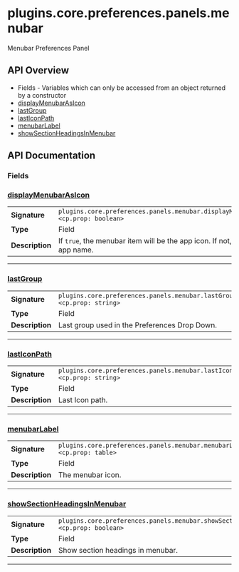# plugins.core.preferences.panels.menubar

Menubar Preferences Panel

## API Overview
* Fields - Variables which can only be accessed from an object returned by a constructor
 * [displayMenubarAsIcon](#displayMenubarAsIcon)
 * [lastGroup](#lastGroup)
 * [lastIconPath](#lastIconPath)
 * [menubarLabel](#menubarLabel)
 * [showSectionHeadingsInMenubar](#showSectionHeadingsInMenubar)

## API Documentation

### Fields


### [displayMenubarAsIcon](#displayMenubarAsIcon)

|                                             |                                                                                     |
| --------------------------------------------|-------------------------------------------------------------------------------------|
| **Signature**                               | `plugins.core.preferences.panels.menubar.displayMenubarAsIcon <cp.prop: boolean>`                                                                    |
| **Type**                                    | Field                                                                     |
| **Description**                             | If `true`, the menubar item will be the app icon. If not, it will be the app name.                                                                     |

---

### [lastGroup](#lastGroup)

|                                             |                                                                                     |
| --------------------------------------------|-------------------------------------------------------------------------------------|
| **Signature**                               | `plugins.core.preferences.panels.menubar.lastGroup <cp.prop: string>`                                                                    |
| **Type**                                    | Field                                                                     |
| **Description**                             | Last group used in the Preferences Drop Down.                                                                     |

---

### [lastIconPath](#lastIconPath)

|                                             |                                                                                     |
| --------------------------------------------|-------------------------------------------------------------------------------------|
| **Signature**                               | `plugins.core.preferences.panels.menubar.lastIconPath <cp.prop: string>`                                                                    |
| **Type**                                    | Field                                                                     |
| **Description**                             | Last Icon path.                                                                     |

---

### [menubarLabel](#menubarLabel)

|                                             |                                                                                     |
| --------------------------------------------|-------------------------------------------------------------------------------------|
| **Signature**                               | `plugins.core.preferences.panels.menubar.menubarLabel <cp.prop: table>`                                                                    |
| **Type**                                    | Field                                                                     |
| **Description**                             | The menubar icon.                                                                     |

---

### [showSectionHeadingsInMenubar](#showSectionHeadingsInMenubar)

|                                             |                                                                                     |
| --------------------------------------------|-------------------------------------------------------------------------------------|
| **Signature**                               | `plugins.core.preferences.panels.menubar.showSectionHeadingsInMenubar <cp.prop: boolean>`                                                                    |
| **Type**                                    | Field                                                                     |
| **Description**                             | Show section headings in menubar.                                                                     |

---
